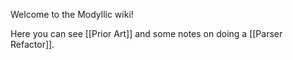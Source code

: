 Welcome to the Modyllic wiki!

Here you can see [[Prior Art]] and some notes on doing a [[Parser Refactor]].